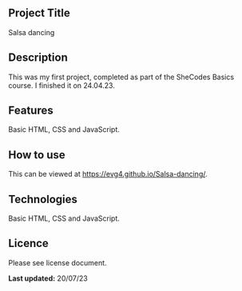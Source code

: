 ## Project Title
Salsa dancing
## Description
This was my first project, completed as part of the SheCodes Basics course. I finished it on 24.04.23.
## Features
Basic HTML, CSS and JavaScript.
## How to use
This can be viewed at https://evg4.github.io/Salsa-dancing/.  
## Technologies
Basic HTML, CSS and JavaScript.
## Licence
Please see license document.

**Last updated:** 20/07/23

